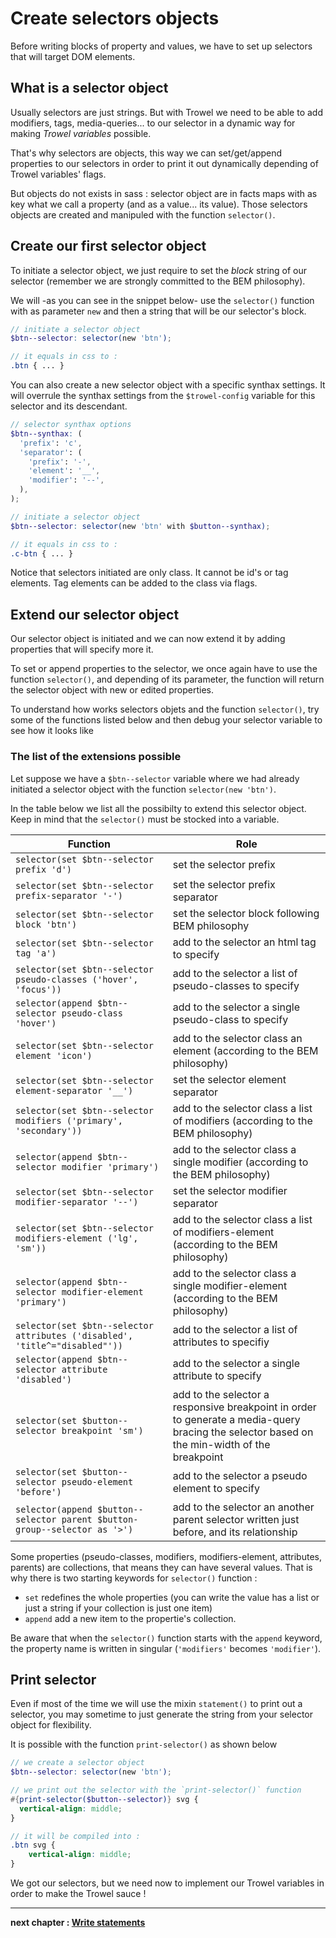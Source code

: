 # Create selectors objects
Before writing blocks of property and values, we have to set up selectors that will target DOM elements.

## What is a selector object
Usually selectors are just strings. But with Trowel we need to be able to add modifiers, tags, media-queries... to our selector in a dynamic way for making *Trowel variables* possible.

That's why selectors are objects, this way we can set/get/append properties to our selectors in order to print it out dynamically depending of Trowel variables' flags.

But objects do not exists in sass : selector object are in facts maps with as key what we call a property (and as a value... its value). Those selectors objects are created and manipuled with the function `selector()`.

## Create our first selector object
To initiate a selector object, we just require to set the *block* string of our selector (remember we are strongly committed to the BEM philosophy).

We will -as you can see in the snippet below- use the `selector()` function with as parameter `new` and then a string that will be our selector's block.

```scss
// initiate a selector object
$btn--selector: selector(new 'btn');

// it equals in css to :
.btn { ... }
```

You can also create a new selector object with a specific synthax settings. It will overrule the synthax settings from the `$trowel-config` variable for this selector and its descendant.

```scss
// selector synthax options
$btn--synthax: (
  'prefix': 'c',
  'separator': (
    'prefix': '-',
    'element': '__',
    'modifier': '--',
  ),
);

// initiate a selector object
$btn--selector: selector(new 'btn' with $button--synthax);

// it equals in css to :
.c-btn { ... }
```

Notice that selectors initiated are only class. It cannot be id's or tag elements. Tag elements can be added to the class via flags.

## Extend our selector object
Our selector object is initiated and we can now extend it by adding properties that will specify more it.

To set or append properties to the selector, we once again have to use the function `selector()`, and depending of its parameter, the function will return the selector object with new or edited properties.

To understand how works selectors objets and the function `selector()`, try some of the functions listed below and then debug your selector variable to see how it looks like

### The list of the extensions possible
Let suppose we have a `$btn--selector` variable where we had already initiated a selector object with the function `selector(new 'btn')`.

In the table below we list all the possibilty to extend this selector object. Keep in mind that the `selector()` must be stocked into a variable.

| Function                                                                    | Role                                                                                                                                         |
| --------------------------------------------------------------------------- | -------------------------------------------------------------------------------------------------------------------------------------------- |
| `selector(set $btn--selector prefix 'd')`                                   | set the selector prefix                                                                                                                      |
| `selector(set $btn--selector prefix-separator '-')`                         | set the selector prefix separator                                                                                                            |
| `selector(set $btn--selector block 'btn')`                                  | set the selector block following BEM philosophy                                                                                              |
| `selector(set $btn--selector tag 'a')`                                      | add to the selector an html tag to specify                                                                                                   |
| `selector(set $btn--selector pseudo-classes ('hover', 'focus'))`            | add to the selector a list of pseudo-classes to specify                                                                                      |
| `selector(append $btn--selector pseudo-class 'hover')`                      | add to the selector a single pseudo-class to specify                                                                                         |
| `selector(set $btn--selector element 'icon')`                               | add to the selector class an element (according to the BEM philosophy)                                                                       |
| `selector(set $btn--selector element-separator '__')`                       | set the selector element separator                                                                                                           |
| `selector(set $btn--selector modifiers ('primary', 'secondary'))`           | add to the selector class a list of modifiers (according to the BEM philosophy)                                                              |
| `selector(append $btn--selector modifier 'primary')`                        | add to the selector class a single modifier (according to the BEM philosophy)                                                                |
| `selector(set $btn--selector modifier-separator '--')`                      | set the selector modifier separator                                                                                                          |
| `selector(set $btn--selector modifiers-element ('lg', 'sm'))`               | add to the selector class a list of modifiers-element (according to the BEM philosophy)                                                      |
| `selector(append $btn--selector modifier-element 'primary')`                | add to the selector class a single modifier-element (according to the BEM philosophy)                                                        |
| `selector(set $btn--selector attributes ('disabled', 'title^="disabled"'))` | add to the selector a list of attributes to specifiy                                                                                         |
| `selector(append $btn--selector attribute 'disabled')`                      | add to the selector a single attribute to specify                                                                                            |
| `selector(set $button--selector breakpoint 'sm')`                           | add to the selector a responsive breakpoint in order to generate a media-query bracing the selector based on the min-width of the breakpoint |
| `selector(set $button--selector pseudo-element 'before')`                   | add to the selector a pseudo element to specify                                                                                              |
| `selector(append $button--selector parent $button-group--selector as '>')`  | add to the selector an another parent selector written just before, and its relationship                                                     |

Some properties (pseudo-classes, modifiers, modifiers-element, attributes, parents) are collections, that means they can have several values. That is why there is two starting keywords for `selector()` function :
* `set` redefines the whole properties (you can write the value has a list or just a string if your collection is just one item)
* `append` add a new item to the propertie's collection.

Be aware that when the `selector()` function starts with the `append` keyword, the property name is written in singular (`'modifiers'` becomes `'modifier'`).

## Print selector
Even if most of the time we will use the mixin `statement()` to print out a selector, you may sometime to just generate the string from your selector object for flexibility.

It is possible with the function `print-selector()` as shown below

```scss
// we create a selector object
$btn--selector: selector(new 'btn');

// we print out the selector with the `print-selector()` function
#{print-selector($button--selector)} svg {
  vertical-align: middle;
}

// it will be compiled into :
.btn svg {
    vertical-align: middle;
}
```


We got our selectors, but we need now to implement our Trowel variables in order to make the Trowel sauce !

---
**next chapter : [Write statements](3.2-write-statements.md)**
